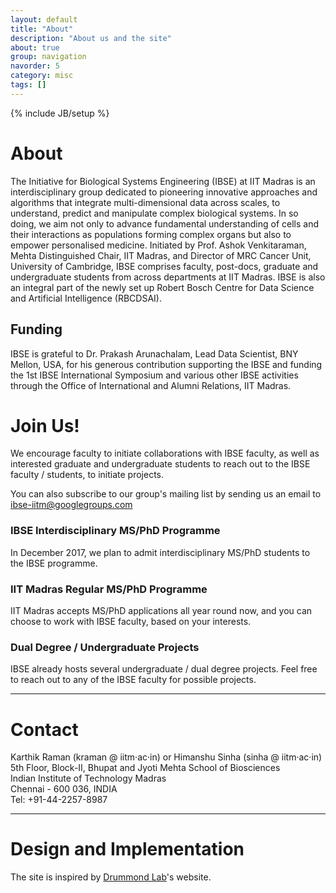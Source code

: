 ```yaml
---
layout: default
title: "About"
description: "About us and the site"
about: true
group: navigation
navorder: 5
category: misc
tags: []
---
```

{% include JB/setup %}

<a name="join"></a>
# About

The Initiative for Biological Systems Engineering (IBSE) at IIT Madras is an interdisciplinary group dedicated to pioneering innovative approaches and algorithms that integrate multi-dimensional data across scales, to understand, predict and manipulate complex biological systems. In so doing, we aim not only to advance fundamental understanding of cells and their interactions as populations forming complex organs but also to empower personalised medicine. Initiated by Prof. Ashok Venkitaraman, Mehta Distinguished Chair, IIT Madras, and Director of MRC Cancer Unit, University of Cambridge, IBSE comprises faculty, post-docs, graduate and undergraduate students from across departments at IIT Madras. IBSE is also an integral part of the newly set up Robert Bosch Centre for Data Science and Artificial Intelligence (RBCDSAI). 

## Funding

IBSE is grateful to Dr. Prakash Arunachalam, Lead Data Scientist, BNY Mellon, USA, for his generous contribution supporting the IBSE and funding the 1st IBSE International Symposium and various other IBSE activities through the Office of International and Alumni Relations, IIT Madras.



# Join Us!

We encourage faculty to initiate collaborations with IBSE faculty, as well as interested graduate and 
undergraduate students to reach out to the IBSE faculty / students, to initiate projects. 

You can also subscribe to our group's mailing list by sending us an email to ibse-iitm@googlegroups.com

### IBSE Interdisciplinary MS/PhD Programme

In December 2017, we plan to admit interdisciplinary MS/PhD students to the IBSE programme.

### IIT Madras Regular MS/PhD Programme

IIT Madras accepts MS/PhD applications all year round now, and you can choose to work with IBSE faculty, based on your interests.

### Dual Degree / Undergraduate Projects

IBSE already hosts several undergraduate / dual degree projects. Feel free to reach out to any of the IBSE faculty for possible projects.

<div class="bigspacer"></div>
<hr/>

<a name="contact"></a>

# Contact

Karthik Raman (kraman @ iitm&middot;ac&middot;in) or Himanshu Sinha (sinha @ iitm&middot;ac&middot;in)<br/>
5th Floor, Block-II, Bhupat and Jyoti Mehta School of Biosciences<br/>
Indian Institute of Technology Madras<br/>
Chennai - 600 036, INDIA<br/>
Tel: +91-44-2257-8987<br/>

<div class="bigspacer"></div>
<hr/>

<a name="design"></a>

# Design and Implementation

The site is inspired by [Drummond Lab]'s website.

[Drummond Lab]: http://drummondlab.org/
